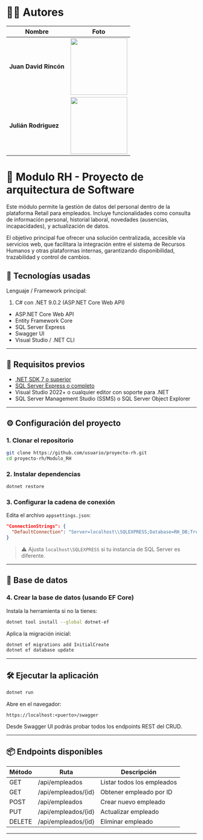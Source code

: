 # 👨‍💻 Autores

| Nombre               | Foto |
|----------------------|------|
| **Juan David Rincón** | <img src="https://github.com/user-attachments/assets/b54a095e-bd7c-4e3f-b383-b6e8e0977e52" width="150"/> |
| **Julián Rodriguez** | <img src="https://github.com/user-attachments/assets/afdfeff6-8865-433a-8ed8-89503c0c6e2d" width="150"/> |

# 📌 Modulo RH - Proyecto de arquitectura de Software
Este módulo permite la gestión de datos del personal dentro de la plataforma Retail para empleados. Incluye funcionalidades como consulta de información personal, historial laboral, novedades (ausencias, incapacidades), y actualización de datos.

El objetivo principal fue ofrecer una solución centralizada, accesible vía servicios web, que facilitara la integración entre el sistema de Recursos Humanos y otras plataformas internas, garantizando disponibilidad, trazabilidad y control de cambios.

## 🧰 Tecnologías usadas

Lenguaje / Framework principal:
1. C# con .NET 9.0.2 (ASP.NET Core Web API)

- ASP.NET Core Web API
- Entity Framework Core
- SQL Server Express
- Swagger UI
- Visual Studio / .NET CLI

---

## 🚀 Requisitos previos

- [.NET SDK 7 o superior](https://dotnet.microsoft.com/en-us/download)
- [SQL Server Express o completo](https://www.microsoft.com/en-us/sql-server/sql-server-downloads)
- Visual Studio 2022+ o cualquier editor con soporte para .NET
- SQL Server Management Studio (SSMS) o SQL Server Object Explorer

---

## ⚙️ Configuración del proyecto

### 1. Clonar el repositorio

```bash
git clone https://github.com/usuario/proyecto-rh.git
cd proyecto-rh/Modulo_RH
```

### 2. Instalar dependencias

```bash
dotnet restore
```

### 3. Configurar la cadena de conexión

Edita el archivo `appsettings.json`:

```json
"ConnectionStrings": {
  "DefaultConnection": "Server=localhost\\SQLEXPRESS;Database=RH_DB;Trusted_Connection=True;TrustServerCertificate=True;"
}
```

> ⚠️ Ajusta `localhost\SQLEXPRESS` si tu instancia de SQL Server es diferente.

---

## 🧱 Base de datos

### 4. Crear la base de datos (usando EF Core)

Instala la herramienta si no la tienes:

```bash
dotnet tool install --global dotnet-ef
```

Aplica la migración inicial:

```bash
dotnet ef migrations add InitialCreate
dotnet ef database update
```

---

## 🛠️ Ejecutar la aplicación

```bash
dotnet run
```

Abre en el navegador:

```
https://localhost:<puerto>/swagger
```

Desde Swagger UI podrás probar todos los endpoints REST del CRUD.

---

## 📦 Endpoints disponibles

| Método | Ruta                  | Descripción                |
|--------|-----------------------|----------------------------|
| GET    | /api/empleados        | Listar todos los empleados |
| GET    | /api/empleados/{id}   | Obtener empleado por ID     |
| POST   | /api/empleados        | Crear nuevo empleado        |
| PUT    | /api/empleados/{id}   | Actualizar empleado         |
| DELETE | /api/empleados/{id}   | Eliminar empleado           |

---


